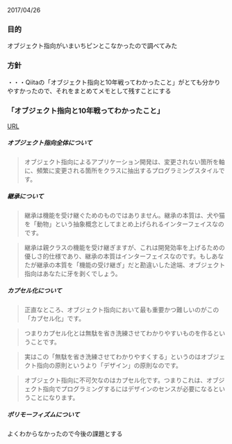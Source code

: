 2017/04/26
### 目的
オブジェクト指向がいまいちピンとこなかったので調べてみた

### 方針
・・・Qiitaの「オブジェクト指向と10年戦ってわかったこと」がとても分かりやすかったので、それをまとめてメモとして残すことにする

### 「オブジェクト指向と10年戦ってわかったこと」
[URL](http://qiita.com/tutinoco/items/6952b01e5fc38914ec4e?utm_source=Qiita%E3%83%8B%E3%83%A5%E3%83%BC%E3%82%B9&utm_campaign=8a6cf57f8a-Qiita_newsletter_257_26_04_2017&utm_medium=email&utm_term=0_e44feaa081-8a6cf57f8a-33609089#%E3%82%AB%E3%83%97%E3%82%BB%E3%83%AB%E5%8C%96)



##### オブジェクト指向全体について
> オブジェクト指向によるアプリケーション開発は、変更されない箇所を軸に、頻繁に変更される箇所をクラスに抽出するプログラミングスタイルです。

##### 継承について
> 継承は機能を受け継ぐためのものではありません。継承の本質は、犬や猫を「動物」という抽象概念としてまとめ上げられるインターフェイスなのです。

> 継承は親クラスの機能を受け継ぎますが、これは開発効率を上げるための優しさ的仕様であり、継承の本質はインターフェイスなのです。もしあなたが継承の本質を「機能の受け継ぎ」だと勘違いした途端、オブジェクト指向はあなたに牙を剥くでしょう。

##### カプセル化について
> 正直なところ、オブジェクト指向において最も重要かつ難しいのがこの「カプセル化」です。

> つまりカプセル化とは無駄を省き洗練させてわかりやすいものを作るということです。

> 実はこの「無駄を省き洗練させてわかりやすくする」というのはオブジェクト指向の原則というより「デザイン」の原則なのです。

> オブジェクト指向に不可欠なのはカプセル化です。つまりこれは、オブジェクト指向でプログラミングするにはデザインのセンスが必要になるということになります。

##### ポリモーフィズムについて

よくわからなかったので今後の課題とする
